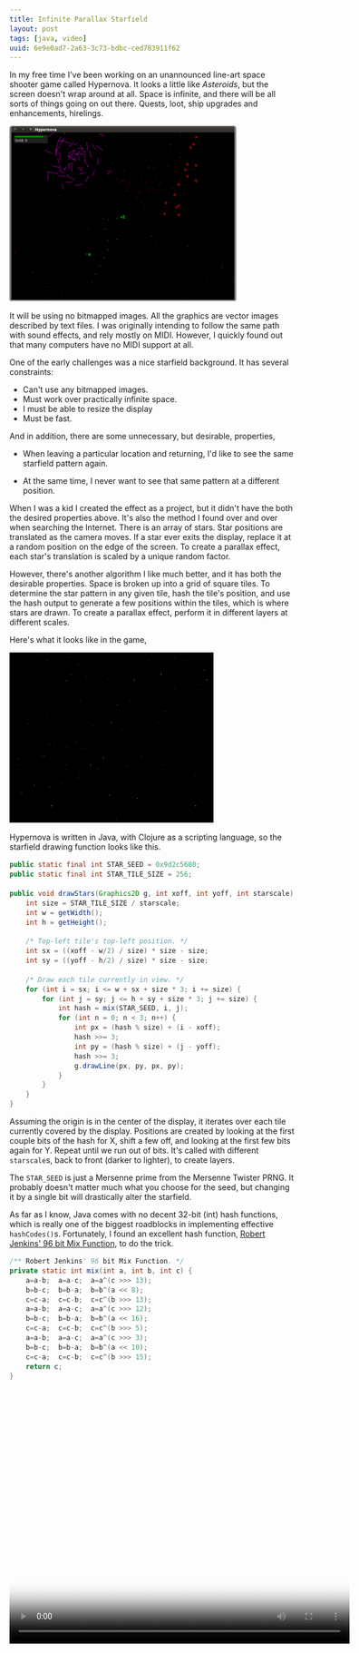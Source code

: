 ```yaml
---
title: Infinite Parallax Starfield
layout: post
tags: [java, video]
uuid: 6e9e0ad7-2a63-3c73-bdbc-ced783911f62
---
```


In my free time I've been working on an unannounced line-art space
shooter game called Hypernova. It looks a little like *Asteroids*, but
the screen doesn't wrap around at all. Space is infinite, and there will
be all sorts of things going on out there. Quests, loot, ship upgrades
and enhancements, hirelings.

[![](/img/hypernova/hypernova-thumb.png)](/img/hypernova/hypernova.png)

It will be using no bitmapped images. All the graphics are vector images
described by text files. I was originally intending to follow the same
path with sound effects, and rely mostly on MIDI. However, I quickly
found out that many computers have no MIDI support at all.

One of the early challenges was a nice starfield background. It has
several constraints:

* Can't use any bitmapped images.
* Must work over practically infinite space.
* I must be able to resize the display
* Must be fast.

And in addition, there are some unnecessary, but desirable, properties,

* When leaving a particular location and returning, I'd like to see the
  same starfield pattern again.

* At the same time, I never want to see that same pattern at a different
  position.

When I was a kid I created the effect as a project, but it didn't have
the both the desired properties above. It's also the method I found over
and over when searching the Internet. There is an array of stars. Star
positions are translated as the camera moves. If a star ever exits the
display, replace it at a random position on the edge of the screen. To
create a parallax effect, each star's translation is scaled by a unique
random factor.

However, there's another algorithm I like much better, and it has both
the desirable properties. Space is broken up into a grid of square
tiles. To determine the star pattern in any given tile, hash the tile's
position, and use the hash output to generate a few positions within the
tiles, which is where stars are drawn. To create a parallax effect,
perform it in different layers at different scales.

Here's what it looks like in the game,

![](/img/hypernova/starfield.gif)

Hypernova is written in Java, with Clojure as a scripting language, so
the starfield drawing function looks like this.

```java
public static final int STAR_SEED = 0x9d2c5680;
public static final int STAR_TILE_SIZE = 256;

public void drawStars(Graphics2D g, int xoff, int yoff, int starscale) {
    int size = STAR_TILE_SIZE / starscale;
    int w = getWidth();
    int h = getHeight();

    /* Top-left tile's top-left position. */
    int sx = ((xoff - w/2) / size) * size - size;
    int sy = ((yoff - h/2) / size) * size - size;

    /* Draw each tile currently in view. */
    for (int i = sx; i <= w + sx + size * 3; i += size) {
        for (int j = sy; j <= h + sy + size * 3; j += size) {
            int hash = mix(STAR_SEED, i, j);
            for (int n = 0; n < 3; n++) {
                int px = (hash % size) + (i - xoff);
                hash >>= 3;
                int py = (hash % size) + (j - yoff);
                hash >>= 3;
                g.drawLine(px, py, px, py);
            }
        }
    }
}
```

Assuming the origin is in the center of the display, it iterates over
each tile currently covered by the display. Positions are created by
looking at the first couple bits of the hash for X, shift a few off, and
looking at the first few bits again for Y. Repeat until we run out of
bits. It's called with different `starscale`s, back to front (darker to
lighter), to create layers.

The `STAR_SEED` is just a Mersenne prime from the Mersenne Twister PRNG.
It probably doesn't matter much what you choose for the seed, but
changing it by a single bit will drastically alter the starfield.

As far as I know, Java comes with no decent 32-bit (int) hash functions,
which is really one of the biggest roadblocks in implementing effective
`hashCodes()`s. Fortunately, I found an excellent hash function, [Robert
Jenkins' 96 bit Mix
Function](http://www.concentric.net/~ttwang/tech/inthash.htm), to do the
trick.

```java
/** Robert Jenkins' 96 bit Mix Function. */
private static int mix(int a, int b, int c) {
    a=a-b;  a=a-c;  a=a^(c >>> 13);
    b=b-c;  b=b-a;  b=b^(a << 8);
    c=c-a;  c=c-b;  c=c^(b >>> 13);
    a=a-b;  a=a-c;  a=a^(c >>> 12);
    b=b-c;  b=b-a;  b=b^(a << 16);
    c=c-a;  c=c-b;  c=c^(b >>> 5);
    a=a-b;  a=a-c;  a=a^(c >>> 3);
    b=b-c;  b=b-a;  b=b^(a << 10);
    c=c-a;  c=c-b;  c=c^(b >>> 15);
    return c;
}
```

<video src="/video/hypernova/hypernova.ogv" controls
       poster="/video/hypernova/hypernova-poster-small.png"
       width="600" height="450">
</video>
